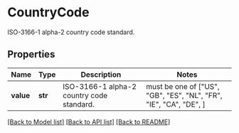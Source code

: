 # CountryCode

ISO-3166-1 alpha-2 country code standard.

## Properties
Name | Type | Description | Notes
------------ | ------------- | ------------- | -------------
**value** | **str** | ISO-3166-1 alpha-2 country code standard. |  must be one of ["US", "GB", "ES", "NL", "FR", "IE", "CA", "DE", ]

[[Back to Model list]](../README.md#documentation-for-models) [[Back to API list]](../README.md#documentation-for-api-endpoints) [[Back to README]](../README.md)


